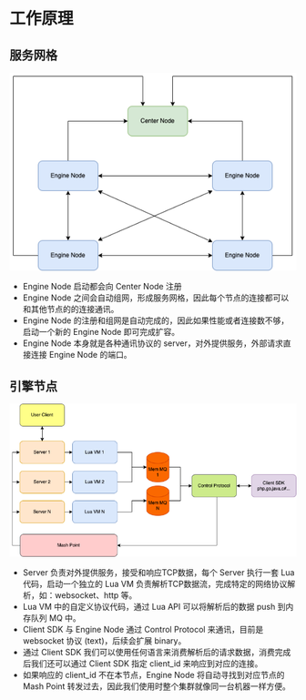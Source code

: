 # 工作原理

## 服务网格

![](images/原理图1.drawio.png)

- Engine Node 启动都会向 Center Node 注册
- Engine Node 之间会自动组网，形成服务网格，因此每个节点的连接都可以和其他节点的的连接通讯。
- Engine Node 的注册和组网是自动完成的，因此如果性能或者连接数不够，启动一个新的 Engine Node 即可完成扩容。
- Engine Node 本身就是各种通讯协议的 server，对外提供服务，外部请求直接连接 Engine Node 的端口。

## 引擎节点

![](images/原理图2.drawio.png)

- Server 负责对外提供服务，接受和响应TCP数据，每个 Server 执行一套 Lua 代码，启动一个独立的 Lua VM 负责解析TCP数据流，完成特定的网络协议解析，如：websocket、http 等。
- Lua VM 中的自定义协议代码，通过 Lua API 可以将解析后的数据 push 到内存队列 MQ 中。
- Client SDK 与 Engine Node 通过 Control Protocol 来通讯，目前是 websocket 协议 (text)，后续会扩展 binary。
- 通过 Client SDK 我们可以使用任何语言来消费解析后的请求数据，消费完成后我们还可以通过 Client SDK 指定 client_id 来响应到对应的连接。
- 如果响应的 client_id 不在本节点，Engine Node 将自动寻找到对应节点的 Mash Point 转发过去，因此我们使用时整个集群就像同一台机器一样方便。
